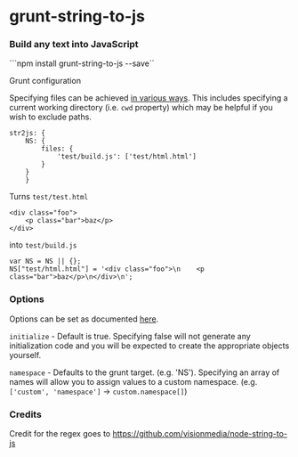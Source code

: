 # grunt-string-to-js

### Build any text into JavaScript

```npm install grunt-string-to-js --save``

Grunt configuration

Specifying files can be achieved [in various ways](http://gruntjs.com/configuring-tasks).
This includes specifying a current working directory (i.e. `cwd` property) which may be helpful if you wish to exclude paths.

```
str2js: {
    NS: {
        files: {
            'test/build.js': ['test/html.html']
        }
    }
    }
```

Turns ```test/test.html```

```
<div class="foo">
    <p class="bar">baz</p>
</div>
```

into ```test/build.js```

```
var NS = NS || {};
NS["test/html.html"] = '<div class="foo">\n    <p class="bar">baz</p>\n</div>\n';
```

### Options
Options can be set as documented [here](http://gruntjs.com/api/grunt.option).

`initialize` - Default is true. Specifying false will not generate any initialization code and you will be expected to create the appropriate objects yourself.

`namespace` - Defaults to the grunt target. (e.g. 'NS'). Specifying an array of names will allow you to assign values to a custom namespace. (e.g. `['custom', 'namespace']` -> `custom.namespace[]`)

### Credits

Credit for the regex goes to https://github.com/visionmedia/node-string-to-js
